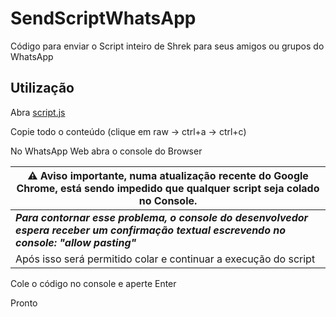 # SendScriptWhatsApp

Código para enviar o Script inteiro de Shrek para seus amigos ou grupos do WhatsApp

## Utilização

Abra [script.js](https://github.com/DeividRobertoGA/ScriptSendWhatsappMessages/blob/main/script.js)

Copie todo o conteúdo (clique em raw -> ctrl+a -> ctrl+c)

No WhatsApp Web abra o console do Browser

|  ⚠️ Aviso importante, numa atualização recente do Google Chrome, está sendo impedido que qualquer script seja colado no Console.|
|--|
|  ***Para contornar esse problema, o console do desenvolvedor espera receber um confirmação textual escrevendo no console: "allow pasting"***| 
|Após isso será permitido colar e continuar a execução do script|


Cole o código no console e aperte Enter

Pronto
